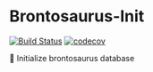 # Brontosaurus-Init

[![Build Status](https://travis-ci.com/SudoDotDog/Brontosaurus-Init.svg?branch=master)](https://travis-ci.com/SudoDotDog/Brontosaurus-Init)
[![codecov](https://codecov.io/gh/SudoDotDog/Brontosaurus-Init/branch/master/graph/badge.svg)](https://codecov.io/gh/SudoDotDog/Brontosaurus-Init)

:herb: Initialize brontosaurus database

